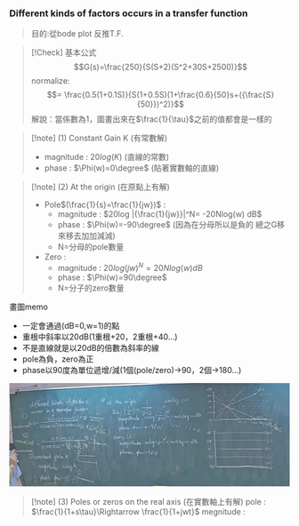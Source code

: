 ### Different kinds of factors occurs in a transfer function

>目的:從bode plot 反推T.F.


>[!Check] 基本公式
>$$G(s)=\frac{250}{S(S+2)(S^2+30S+2500)}$$
normalize:
$$= \frac{0.5(1+0.1S)}{S(1+0.5S)(1+\frac{0.6}{50}s+({\frac{S}{50}})^2)}$$
>解說：當係數為1，圖畫出來在$\frac{1}{\tau}$之前的值都會是一樣的

>[!note] (1)  Constant Gain K (有常數解)
>
>- magnitude : $20log(K)$   (直線的常數)
>- phase : $\Phi(w)=0\degree$  (貼著實數軸的直線)

>[!note] (2)  At the origin (在原點上有解)
>
>- Pole$(\frac{1}{s}=\frac{1}{jw})$ : 
>	- magnitude : $20log |{\frac{1}{jw}}|^N= -20Nlog(w) dB$
>	- phase : $\Phi(w)=-90\degree$ (因為在分母所以是負的 總之G移來移去加加減減)
>	- N=分母的pole數量
>- Zero : 
>	- magnitude : $20log {(jw)}^N= 20Nlog(w) dB$
>	- phase : $\Phi(w)=90\degree$
>	- N=分子的zero數量

畫圖memo
- 一定會通過(dB=0,w=1)的點
- 重根中斜率以20dB(1重根+20，2重根+40...)
- 不是直線就是以20dB的倍數為斜率的線
- pole為負，zero為正
- phase以90度為單位遞增/減(1個(pole/zero)->90，2個->180...)

![image.png](https://raw.githubusercontent.com/Ash0645/image_remote/main/202306060013572.png)

>[!note] (3) Poles or zeros on the real axis (在實數軸上有解)
>pole : $\frac{1}{1+s\tau}\Rightarrow \frac{1}{1+jwt}$
>megnitude  : 